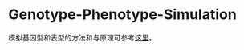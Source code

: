 # Genotype-Phenotype-Simulation

模拟基因型和表型的方法和与原理可参考[这里](https://luoying.netlify.app/2025/02/16/1t5fpnpd/)。
